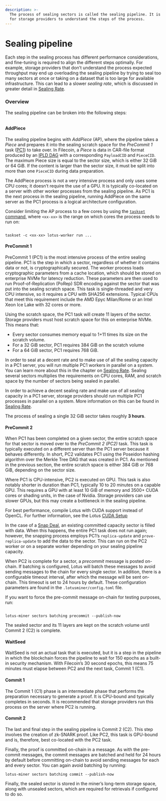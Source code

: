 ```yaml
---
description: >-
  The process of sealing sectors is called the sealing pipeline. It is important
  for storage providers to understand the steps of the process.
---
```


# Sealing pipeline

Each step in the sealing process has different performance considerations, and fine-tuning is required to align the different steps optimally. For example, storage providers that don’t understand the process expected throughput may end up overloading the sealing pipeline by trying to seal too many sectors at once or taking on a dataset that is too large for available infrastructure. This can lead to a slower _sealing rate_, which is discussed in greater detail in [Sealing Rate](https://docs.filecoin.io/storage-provider/architecture/sealing-rate/).

### Overview

The sealing pipeline can be broken into the following steps:

<figure><img src="https://docs.filecoin.io/storage-provider/architecture/sealing-pipeline/sealing-tasks_hu9268c492255deb0a4b7b412df6151e82_116179_941x0_resize_q75_h2_box_3.webp" alt=""><figcaption></figcaption></figure>

#### AddPiece

The sealing pipeline begins with _AddPiece_ (AP), where the pipeline takes a _Piece_ and prepares it into the sealing scratch space for the _PreCommit 1_ task ([PC1](https://docs.filecoin.io/storage-provider/architecture/sealing-pipeline/#2-precommit-1-pc1)) to take over. In Filecoin, a _Piece_ is data in CAR-file format produced by an [IPLD DAG](https://ipld.io) with a corresponding `PayloadCID` and `PieceCID`. The maximum Piece size is equal to the sector size, which is either 32 GiB or 64 GiB. If the content is larger than the sector size, it must be split into more than one `PieceCID` during data preparation.

The AddPiece process is not a very intensive process and only uses some CPU cores; it doesn’t require the use of a GPU. It is typically co-located on a server with other worker processes from the sealing pipeline. As PC1 is the next process in the sealing pipeline, running AddPiece on the same server as the PC1 process is a logical architecture configuration.

Consider limiting the AP process to a few cores by using the [`taskset` command](https://man7.org/linux/man-pages/man1/taskset.1.html), where `<xx-xx>` is the range on which cores the process needs to run on:

```
```

```shell
taskset -c <xx-xx> lotus-worker run ...
```

#### PreCommit 1

PreCommit 1 (PC1) is the most intensive process of the entire sealing pipeline. PC1 is the step in which a sector, regardless of whether it contains data or not, is cryptographically secured. The worker process loads cryptographic parameters from a cache location, which should be stored on enterprise NVMe for latency reduction. These parameters are then used to run Proof-of-Replication (PoRep) SDR encoding against the sector that was put into the sealing scratch space. This task is single-threaded and very CPU intensive, so it requires a CPU with SHA256 extensions. Typical CPUs that meet this requirement include the AMD Epyc Milan/Rome or an Intel Xeon Ice Lake with 32 cores or more.

Using the scratch space, the PC1 task will create 11 layers of the sector. Storage providers must host scratch space for this on enterprise NVMe. This means that:

* Every sector consumes memory equal to 1+11 times its size on the scratch volume.
* For a 32 GiB sector, PC1 requires 384 GiB on the scratch volume
* For a 64 GiB sector, PC1 requires 768 GiB.

In order to seal at a decent rate and to make use of all the sealing capacity in a PC1 server, you will run multiple PC1 workers in parallel on a system. You can learn more about this in the chapter on [Sealing Rate](https://docs.filecoin.io/storage-provider/architecture/sealing-rate/). Sealing several sectors multiplies the requirements on CPU cores, RAM, and scratch space by the number of sectors being sealed in parallel.

In order to achieve a decent sealing rate and make use of all sealing capacity in a PC1 server, storage providers should run multiple PC1 processes in parallel on a system. More information on this can be found in [Sealing Rate](https://docs.filecoin.io/storage-provider/architecture/sealing-rate/).

The process of sealing a single 32 GiB sector takes roughly **3 hours**.

#### PreCommit 2

When PC1 has been completed on a given sector, the entire scratch space for that sector is moved over to the _PreCommit 2 (PC2)_ task. This task is typically executed on a different server than the PC1 server because it behaves differently. In short, PC2 validates PC1 using the Poseidon hashing algorithm over the Merkle Tree DAG that was created in PC1. As mentioned in the previous section, the entire scratch space is either 384 GiB or 768 GiB, depending on the sector size.

Where PC1 is CPU-intensive, PC2 is executed on GPU. This task is also notably shorter in duration than PC1, typically 10 to 20 minutes on a capable GPU. This requires a GPU with at least 10 GiB of memory and 3500+ CUDA cores or shading units, in the case of Nvidia. Storage providers can use slower GPUs, but this may create a bottleneck in the sealing pipeline.

For best performance, compile Lotus with CUDA support instead of OpenCL. For further information, see the Lotus [CUDA Setup](https://lotus.filecoin.io/tutorials/lotus-miner/cuda/)

In the case of a [Snap Deal](https://docs.filecoin.io/storage-provider/filecoin-deals/snap-deals/), an existing committed capacity sector is filled with data. When this happens, the entire PC1 task does not run again; however, the snapping process employs PC1’s `replica-update` and `prove-replica-update` to add the data to the sector. This can run on the PC2 worker or on a separate worker depending on your sealing pipeline capacity.

When PC2 is complete for a sector, a _precommit_ message is posted on-chain. If batching is configured, Lotus will batch these messages to avoid sending messages to the chain for every single sector. In addition, there is a configurable timeout interval, after which the message will be sent on-chain. This timeout is set to 24 hours by default. These configuration parameters are found in the `.lotusminer/config.toml` file.

If you want to force the pre-commit message on-chain for testing purposes, run:

```
```

```shell
lotus-miner sectors batching precommit --publish-now
```

The sealed sector and its 11 layers are kept on the scratch volume until Commit 2 (C2) is complete.

#### WaitSeed

WaitSeed is not an actual task that is executed, but it is a step in the pipeline in which the blockchain forces the pipeline to wait for 150 epochs as a built-in security mechanism. With Filecoin’s 30 second epochs, this means 75 minutes must elapse between PC2 and the next task, Commit 1 (C1).

#### Commit 1

The Commit 1 (C1) phase is an intermediate phase that performs the preparation necessary to generate a proof. It is CPU-bound and typically completes in seconds. It is recommended that storage providers run this process on the server where PC2 is running.

#### Commit 2

The last and final step in the sealing pipeline is Commit 2 (C2). This step involves the creation of zk-SNARK proof. Like PC2, this task is GPU-bound and is, therefore, best co-located with the PC2 task.

Finally, the proof is committed on-chain in a message. As with the pre-commit messages, the commit messages are batched and held for 24 hours by default before committing on-chain to avoid sending messages for each and every sector. You can again avoid batching by running:

```shell
lotus-miner sectors batching commit --publish-now
```

Finally, the sealed sector is stored in the miner’s long-term storage space, along with unsealed sectors, which are required for retrievals if configured to do so.
